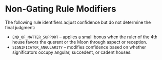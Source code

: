 # Non-Gating Rule Modifiers

The following rule identifiers adjust confidence but do not determine the final judgment:

- `END_OF_MATTER_SUPPORT` – applies a small bonus when the ruler of the 4th house favors the querent or the Moon through aspect or reception.
- `SIGNIFICATOR_ANGULARITY` – modifies confidence based on whether significators occupy angular, succedent, or cadent houses.
